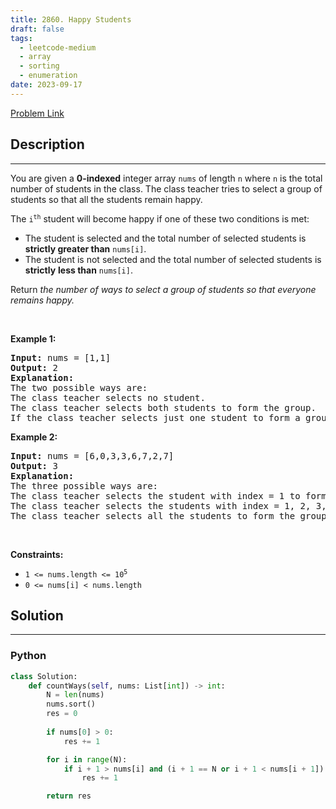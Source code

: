 ```yaml
---
title: 2860. Happy Students
draft: false
tags: 
  - leetcode-medium
  - array
  - sorting
  - enumeration
date: 2023-09-17
---
```


[Problem Link](https://leetcode.com/problems/happy-students/)

## Description

---
<p>You are given a <strong>0-indexed</strong> integer array <code>nums</code> of length <code>n</code> where <code>n</code> is the total number of students in the class. The class teacher tries to select a group of students so that all the students remain happy.</p>

<p>The <code>i<sup>th</sup></code> student will become happy if one of these two conditions is met:</p>

<ul>
	<li>The student is selected and the total number of selected students is<strong> strictly greater than</strong> <code>nums[i]</code>.</li>
	<li>The student is not selected and the total number of selected students is <strong>strictly</strong> <strong>less than</strong> <code>nums[i]</code>.</li>
</ul>

<p>Return <em>the number of ways to select a group of students so that everyone remains happy.</em></p>

<p>&nbsp;</p>
<p><strong class="example">Example 1:</strong></p>

<pre>
<strong>Input:</strong> nums = [1,1]
<strong>Output:</strong> 2
<strong>Explanation:</strong> 
The two possible ways are:
The class teacher selects no student.
The class teacher selects both students to form the group. 
If the class teacher selects just one student to form a group then the both students will not be happy. Therefore, there are only two possible ways.
</pre>

<p><strong class="example">Example 2:</strong></p>

<pre>
<strong>Input:</strong> nums = [6,0,3,3,6,7,2,7]
<strong>Output:</strong> 3
<strong>Explanation:</strong> 
The three possible ways are:
The class teacher selects the student with index = 1 to form the group.
The class teacher selects the students with index = 1, 2, 3, 6 to form the group.
The class teacher selects all the students to form the group.
</pre>

<p>&nbsp;</p>
<p><strong>Constraints:</strong></p>

<ul>
	<li><code>1 &lt;= nums.length &lt;= 10<sup>5</sup></code></li>
	<li><code>0 &lt;= nums[i] &lt; nums.length</code></li>
</ul>


## Solution

---
### Python
``` py title='happy-students'
class Solution:
    def countWays(self, nums: List[int]) -> int:
        N = len(nums)
        nums.sort()
        res = 0
        
        if nums[0] > 0:
            res += 1

        for i in range(N):
            if i + 1 > nums[i] and (i + 1 == N or i + 1 < nums[i + 1]):
                res += 1

        return res
```

